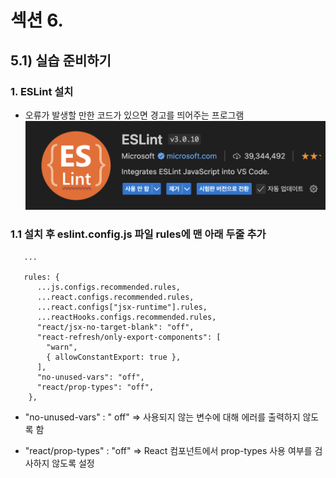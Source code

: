 # 섹션 6.


## 5.1) 실습 준비하기

### 1. ESLint 설치
- 오류가 발생할 만한 코드가 있으면 경고를 띄어주는 프로그램
![](https://github.com/dididiri1/TIL/blob/main/React/images/06_01.png?raw=true)

###  1.1 설치 후 eslint.config.js 파일 rules에 맨 아래 두줄 추가

```
   ... 
    
   rules: {
      ...js.configs.recommended.rules,
      ...react.configs.recommended.rules,
      ...react.configs["jsx-runtime"].rules,
      ...reactHooks.configs.recommended.rules,
      "react/jsx-no-target-blank": "off",
      "react-refresh/only-export-components": [
        "warn",
        { allowConstantExport: true },
      ],
      "no-unused-vars": "off",
      "react/prop-types": "off",
    },
```

- "no-unused-vars" : " off" => 사용되지 않는 변수에 대해 에러를 출력하지 않도록 함

- "react/prop-types" : "off" => React 컴포넌트에서 prop-types 사용 여부를 검사하지 않도록 설정

